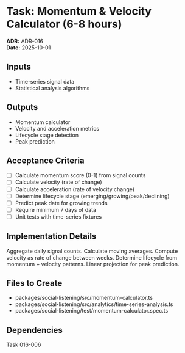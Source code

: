 # Task: Momentum & Velocity Calculator (6-8 hours)
**ADR:** ADR-016  
**Date:** 2025-10-01

## Inputs
- Time-series signal data
- Statistical analysis algorithms

## Outputs
- Momentum calculator
- Velocity and acceleration metrics
- Lifecycle stage detection
- Peak prediction

## Acceptance Criteria
- [ ] Calculate momentum score (0-1) from signal counts
- [ ] Calculate velocity (rate of change)
- [ ] Calculate acceleration (rate of velocity change)
- [ ] Determine lifecycle stage (emerging/growing/peak/declining)
- [ ] Predict peak date for growing trends
- [ ] Require minimum 7 days of data
- [ ] Unit tests with time-series fixtures

## Implementation Details
Aggregate daily signal counts. Calculate moving averages. Compute velocity as rate of change between weeks. Determine lifecycle from momentum + velocity patterns. Linear projection for peak prediction.

## Files to Create
- packages/social-listening/src/momentum-calculator.ts
- packages/social-listening/src/analytics/time-series-analysis.ts
- packages/social-listening/test/momentum-calculator.spec.ts

## Dependencies
Task 016-006
